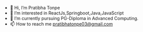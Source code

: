 - 👋 Hi, I’m Pratibha Tonpe
- 👀 I’m interested in ReactJs,Springboot,Java,JavaScript
- 🌱 I’m currently pursuing PG-Diploma in Advanced Computing.
- 📫 How to reach me pratibhatonpe03@gmail.com



